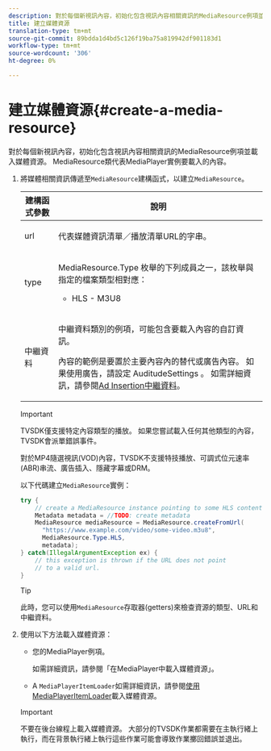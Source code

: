 ```yaml
---
description: 對於每個新視訊內容，初始化包含視訊內容相關資訊的MediaResource例項並載入媒體資源。 MediaResource類代表MediaPlayer實例要載入的內容。
title: 建立媒體資源
translation-type: tm+mt
source-git-commit: 89bdda1d4bd5c126f19ba75a819942df901183d1
workflow-type: tm+mt
source-wordcount: '306'
ht-degree: 0%

---
```



# 建立媒體資源{#create-a-media-resource}

對於每個新視訊內容，初始化包含視訊內容相關資訊的MediaResource例項並載入媒體資源。 MediaResource類代表MediaPlayer實例要載入的內容。

1. 將媒體相關資訊傳遞至`MediaResource`建構函式，以建立`MediaResource`。

   <table id="table_DD0D5D9129D54F73881399B9B4FF546A"> 
    <thead> 
    <tr> 
    <th colname="col1" class="entry"> 建構函式參數 </th> 
    <th colname="col2" class="entry"> 說明 </th> 
    </tr> 
    </thead>
    <tbody> 
    <tr> 
    <td colname="col1"> <p>url </p> </td> 
    <td colname="col2"> <p>代表媒體資訊清單／播放清單URL的字串。 </p> </td> 
    </tr> 
    <tr> 
    <td colname="col1"> <p>type </p> </td> 
    <td colname="col2"> <p><span class="codeph"> MediaResource.Type </span>枚舉的下列成員之一，該枚舉與指定的檔案類型相對應： 
    <ul id="ul_72636C41CA7E4538A3BE11A79E0282FC"> 
    <li id="li_070960200DEB40E992C58FCB8909AEA3"> <span class="codeph"> HLS  </span> - M3U8 </li> 
    </ul> </p> </td> 
    </tr> 
    <tr> 
    <td colname="col1"> <p>中繼資料 </p> </td> 
    <td colname="col2"> <p><span class="codeph">中繼資料</span>類別的例項，可能包含要載入內容的自訂資訊。 </p> <p>內容的範例是要置於主要內容內的替代或廣告內容。 如果使用廣告，請設定<span class="codeph"> AuditudeSettings </span>。 如需詳細資訊，請參閱<a href="../../../tvsdk-1.4-for-android/ad-insertion/ad-insertion-metadata/android-1.4-ad-insertion-metadata-set-up.md" format="dita" scope="local">Ad Insertion中繼資料</a>。 </p> </td> 
    </tr> 
    </tbody> 
    </table>

   >[!IMPORTANT]
   >
   >TVSDK僅支援特定內容類型的播放。 如果您嘗試載入任何其他類型的內容，TVSDK會派單錯誤事件。
   >
   >對於MP4隨選視訊(VOD)內容，TVSDK不支援特技播放、可調式位元速率(ABR)串流、廣告插入、隱藏字幕或DRM。

   以下代碼建立`MediaResource`實例：

   ```java
   try { 
       // create a MediaResource instance pointing to some HLS content 
       Metadata metadata = //TODO: create metadata  
       MediaResource mediaResource = MediaResource.createFromUrl( 
         "https://www.example.com/video/some-video.m3u8",  
         MediaResource.Type.HLS,  
         metadata); 
   } catch(IllegalArgumentException ex) { 
       // this exception is thrown if the URL does not point  
       // to a valid url. 
   } 
   ```

   >[!TIP]
   >
   >此時，您可以使用`MediaResource`存取器(getters)來檢查資源的類型、URL和中繼資料。

1. 使用以下方法載入媒體資源：

   * 您的MediaPlayer例項。

      如需詳細資訊，請參閱「在MediaPlayer中載入媒體資源」。[](../../../tvsdk-1.4-for-android/ui-configure/mediaplayer-initialize-for-video/android-1.4-media-resource-load.md)
   * A `MediaPlayerItemLoader`如需詳細資訊，請參閱[使用MediaPlayerItemLoader](../../../tvsdk-1.4-for-android/ui-configure/mediaplayer-initialize-for-video/android-1.4-media-mediaplayeritemloader.md)載入媒體資源。
   >[!IMPORTANT]
   >
   >不要在後台線程上載入媒體資源。 大部分的TVSDK作業都需要在主執行緒上執行，而在背景執行緒上執行這些作業可能會導致作業擲回錯誤並退出。
